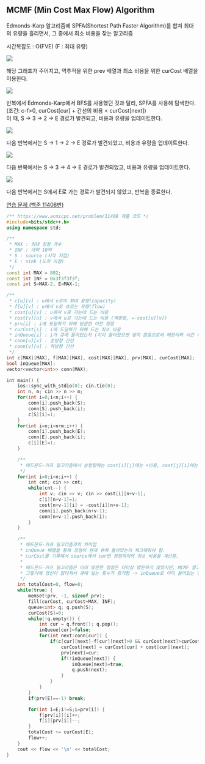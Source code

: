 ## MCMF (Min Cost Max Flow) Algorithm
Edmonds-Karp 알고리즘에 SPFA(Shortest Path Faster Algorithm)를 합쳐 최대의 유량을 흘리면서, 그 중에서 최소 비용을 찾는 알고리즘

시간복잡도 : O(FVE) (F : 최대 유량)

![](https://github.com/user-attachments/assets/2b044011-572e-4512-af79-d1b4dcb90c38)

해당 그래프가 주어지고, 역추적을 위한 prev 배열과 최소 비용을 위한 curCost 배열을 이용한다.  

![](https://github.com/user-attachments/assets/192977de-97a2-4600-923d-21da567b6c5e)

반복에서 Edmonds-Karp에서 BFS를 사용했던 것과 달리, SPFA를 사용해 탐색한다. (조건: c-f>0, curCost[cur] + 간선의 비용 < curCost[next])  
이 때, S -> 3 -> 2 -> E 경로가 발견되고, 비용과 유량을 업데이트한다.

![](https://github.com/user-attachments/assets/d11ac2eb-eb0f-4a54-97d6-2970a876be0c)

다음 반복에서는 S -> 1 -> 2 -> E 경로가 발견되었고, 비용과 유량을 업데이트한다.

![](https://github.com/user-attachments/assets/c485c37a-7477-4649-ac01-5609288406f4)

다음 반복에서는 S -> 3 -> 4 -> E 경로가 발견되었고, 비용과 유량을 업데이트한다.  

![](https://github.com/user-attachments/assets/89d6e08b-2e89-46a9-bdc5-7211ef47a27a)

다음 반복에서는 S에서 E로 가는 경로가 발견되지 않았고, 반복을 종료한다.

[연습 문제 (백준 11408번)](https://www.acmicpc.net/problem/11408)

``` c++
/** https://www.acmicpc.net/problem/11408 제출 코드 */
#include<bits/stdc++.h>
using namespace std;

/**
 * MAX : 최대 정점 개수
 * INF : 대략 10억
 * S : source (시작 지점)
 * E : sink (도착 지점)
 */
const int MAX = 802;
const int INF = 0x3f3f3f3f;
const int S=MAX-2, E=MAX-1;

/**
 * c[u][v] : u에서 v로의 최대 용량(capacity)
 * f[u][v] : u에서 v로 흐르는 유량(flow)
 * cost[u][v] : u에서 v로 가는데 드는 비용
 * cost[v][u] : v에서 u로 가는데 드는 비용 (역방향, =-cost[u][v])
 * prv[i] : i에 도달하기 위해 방문한 이전 정점
 * curCost[i] : i에 도달하기 위해 드는 최소 비용
 * inQueue[i] : i가 큐에 들어있는지 (이미 들어있으면 넣지 않음으로써 메모리와 시간 최적화)
 * conn[u][v] : 순방향 간선
 * conn[v][u] : 역방향 간선
 */
int c[MAX][MAX], f[MAX][MAX], cost[MAX][MAX], prv[MAX], curCost[MAX];
bool inQueue[MAX];
vector<vector<int>> conn(MAX);

int main() {
    ios::sync_with_stdio(0); cin.tie(0);
    int n, m; cin >> n >> m;
    for(int i=0;i<n;i++) {
        conn[i].push_back(S);
        conn[S].push_back(i);
        c[S][i]=1;
    }
    for(int i=n;i<n+m;i++) {
        conn[i].push_back(E);
        conn[E].push_back(i);
        c[i][E]=1;
    }

    /** 
     * 애드몬드-카프 알고리즘에서 순방향에는 cost[i][j]에는 +비용, cost[j][i]에는 -비용 집어넣는 것 추가
     */
    for(int i=0;i<n;i++) {
        int cnt; cin >> cnt;
        while(cnt--) {
            int v; cin >> v; cin >> cost[i][n+v-1];
            c[i][n+v-1]=1;
            cost[n+v-1][i] = -cost[i][n+v-1];
            conn[i].push_back(n+v-1);
            conn[n+v-1].push_back(i);
        }
    }

    /** 
     * 애드몬드-카프 알고리즘과의 차이점
     * inQueue 배열을 통해 정점이 현재 큐에 들어있는지 체크해줘야 함.
     * curCost를 기록해서 source에서 cur번 정점까지의 최소 비용을 계산함.
     * 
     * 애드몬드-카프 알고리즘은 이미 방문한 정점은 더이상 방문하지 않았지만, MCMF 알고리즘은 curCost[next]가 작아지면 갱신
     * 그렇기에 갱신이 많아져서 큐에 넣는 횟수가 증가함 -> inQueue로 이미 들어있는 정점은 큐에 넣지 않음으로써 최적화 해줘야함.
     */
    int totalCost=0, flow=0;
    while(true) {
        memset(prv, -1, sizeof prv);
        fill(curCost, curCost+MAX, INF);
        queue<int> q; q.push(S);
        curCost[S]=0;
        while(!q.empty()) {
            int cur = q.front(); q.pop();
            inQueue[cur]=false;
            for(int next:conn[cur]) {
                if(c[cur][next]-f[cur][next]>0 && curCost[next]>curCost[cur]+cost[cur][next]) {
                    curCost[next] = curCost[cur] + cost[cur][next];
                    prv[next]=cur;
                    if(!inQueue[next]) {
                        inQueue[next]=true;
                        q.push(next);
                    }
                }
            }
        }
        if(prv[E]==-1) break;

        for(int i=E;i!=S;i=prv[i]) {
            f[prv[i]][i]++;
            f[i][prv[i]]--;
        }
        totalCost += curCost[E];
        flow++;
    }
    cout << flow << '\n' << totalCost;
}
```
